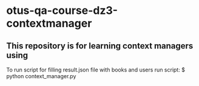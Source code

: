 # otus-qa-course-dz3-contextmanager
This repository is for learning context managers using
------------
To run script for filling result.json file with books and users run script: 
$ python context_manager.py 
